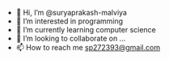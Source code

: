 - 👋 Hi, I’m @suryaprakash-malviya
- 👀 I’m interested in programming
- 🌱 I’m currently learning computer science
- 💞️ I’m looking to collaborate on ...
- 📫 How to reach me sp272393@gmail.com

<!---
suryaprakash-malviya/suryaprakash-malviya is a ✨ special ✨ repository because its `README.md` (this file) appears on your GitHub profile.
You can click the Preview link to take a look at your changes.
--->
